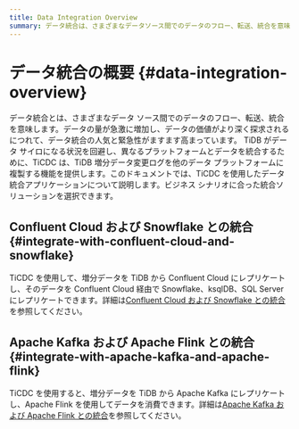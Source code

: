 ```yaml
---
title: Data Integration Overview
summary: データ統合は、さまざまなデータソース間でのデータのフロー、転送、統合を意味します。TiDBのTiCDCを使用すると、増分データを他のデータプラットフォームに複製できます。Confluent CloudやSnowflake、Apache Kafka、Apache Flinkなどとの統合も可能です。ビジネスに合った統合ソリューションを選択できます。
---
```


# データ統合の概要 {#data-integration-overview}

データ統合とは、さまざまなデータ ソース間でのデータのフロー、転送、統合を意味します。データの量が急激に増加し、データの価値がより深く探求されるにつれて、データ統合の人気と緊急性がますます高まっています。 TiDB がデータ サイロになる状況を回避し、異なるプラットフォームとデータを統合するために、TiCDC は、TiDB 増分データ変更ログを他のデータ プラットフォームに複製する機能を提供します。このドキュメントでは、TiCDC を使用したデータ統合アプリケーションについて説明します。ビジネス シナリオに合った統合ソリューションを選択できます。

## Confluent Cloud および Snowflake との統合 {#integrate-with-confluent-cloud-and-snowflake}

TiCDC を使用して、増分データを TiDB から Confluent Cloud にレプリケートし、そのデータを Confluent Cloud 経由で Snowflake、ksqlDB、SQL Server にレプリケートできます。詳細は[Confluent Cloud および Snowflake との統合](/ticdc/integrate-confluent-using-ticdc.md)を参照してください。

## Apache Kafka および Apache Flink との統合 {#integrate-with-apache-kafka-and-apache-flink}

TiCDC を使用すると、増分データを TiDB から Apache Kafka にレプリケートし、Apache Flink を使用してデータを消費できます。詳細は[Apache Kafka および Apache Flink との統合](/replicate-data-to-kafka.md)を参照してください。
